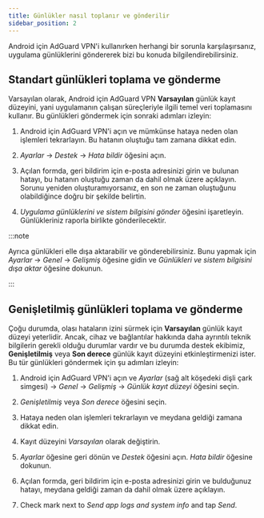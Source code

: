 ```yaml
---
title: Günlükler nasıl toplanır ve gönderilir
sidebar_position: 2
---
```


Android için AdGuard VPN'i kullanırken herhangi bir sorunla karşılaşırsanız, uygulama günlüklerini göndererek bizi bu konuda bilgilendirebilirsiniz.

## Standart günlükleri toplama ve gönderme

Varsayılan olarak, Android için AdGuard VPN **Varsayılan** günlük kayıt düzeyini, yani uygulamanın çalışan süreçleriyle ilgili temel veri toplamasını kullanır. Bu günlükleri göndermek için sonraki adımları izleyin:

1. Android için AdGuard VPN'i açın ve mümkünse hataya neden olan işlemleri tekrarlayın. Bu hatanın oluştuğu tam zamana dikkat edin.

1. *Ayarlar* → *Destek* → *Hata bildir* öğesini açın.

1. Açılan formda, geri bildirim için e-posta adresinizi girin ve bulunan hatayı, bu hatanın oluştuğu zaman da dahil olmak üzere açıklayın. Sorunu yeniden oluşturamıyorsanız, en son ne zaman oluştuğunu olabildiğince doğru bir şekilde belirtin.

1. *Uygulama günlüklerini ve sistem bilgisini gönder* öğesini işaretleyin. Günlükleriniz raporla birlikte gönderilecektir.

:::note

Ayrıca günlükleri elle dışa aktarabilir ve gönderebilirsiniz. Bunu yapmak için *Ayarlar* → *Genel* → *Gelişmiş* öğesine gidin ve *Günlükleri ve sistem bilgisini dışa aktar* öğesine dokunun.

:::

## Genişletilmiş günlükleri toplama ve gönderme

Çoğu durumda, olası hataların izini sürmek için **Varsayılan** günlük kayıt düzeyi yeterlidir. Ancak, cihaz ve bağlantılar hakkında daha ayrıntılı teknik bilgilerin gerekli olduğu durumlar vardır ve bu durumda destek ekibimiz, **Genişletilmiş** veya **Son derece** günlük kayıt düzeyini etkinleştirmenizi ister. Bu tür günlükleri göndermek için şu adımları izleyin:

1. Android için AdGuard VPN'i açın ve *Ayarlar* (sağ alt köşedeki dişli çark simgesi) → *Genel* → *Gelişmiş* → *Günlük kayıt düzeyi* öğesini seçin.

1. *Genişletilmiş* veya *Son derece* öğesini seçin.

1. Hataya neden olan işlemleri tekrarlayın ve meydana geldiği zamana dikkat edin.

1. Kayıt düzeyini *Varsayılan* olarak değiştirin.

1. *Ayarlar* öğesine geri dönün ve *Destek* öğesini açın. *Hata bildir* öğesine dokunun.

1. Açılan formda, geri bildirim için e-posta adresinizi girin ve bulduğunuz hatayı, meydana geldiği zaman da dahil olmak üzere açıklayın.

1. Check mark next to *Send app logs and system info* and tap *Send*.
